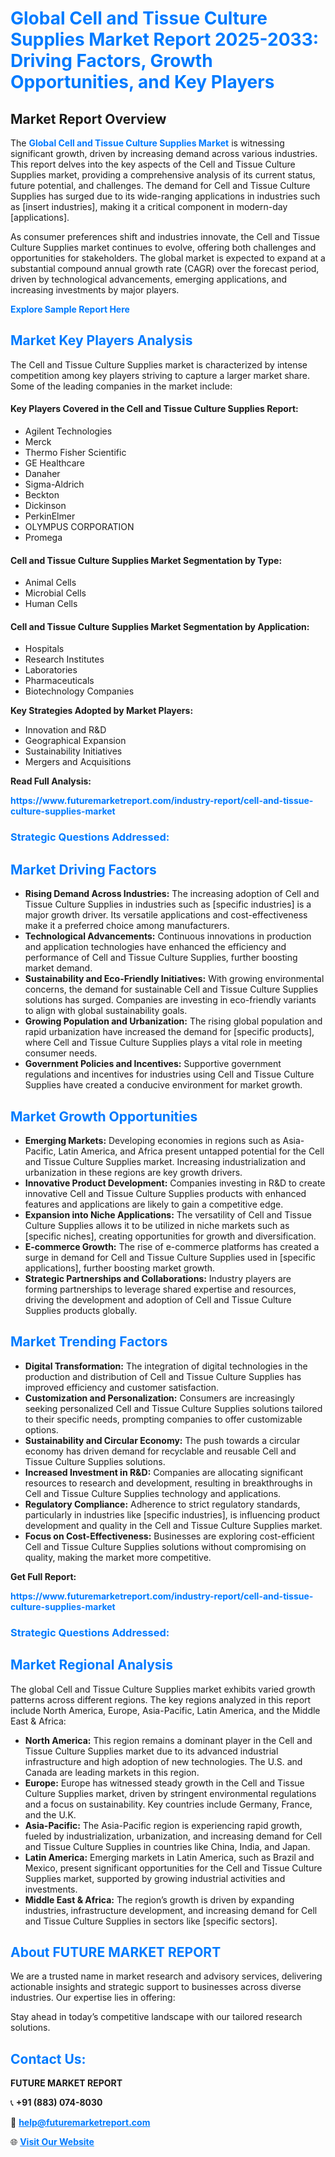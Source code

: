 <h1 style="color: #007BFF;">Global Cell and Tissue Culture Supplies Market Report 2025-2033: Driving Factors, Growth Opportunities, and Key Players</h1>

<section id="overview">
<h2>Market Report Overview</h2>
<p>The <a href="https://www.futuremarketreport.com/industry-report/cell-and-tissue-culture-supplies-market" style="color: #007BFF; text-decoration: none;"><strong>Global Cell and Tissue Culture Supplies Market</strong></a> is witnessing significant growth, driven by increasing demand across various industries. This report delves into the key aspects of the Cell and Tissue Culture Supplies market, providing a comprehensive analysis of its current status, future potential, and challenges. The demand for Cell and Tissue Culture Supplies has surged due to its wide-ranging applications in industries such as [insert industries], making it a critical component in modern-day [applications].</p>
<p>As consumer preferences shift and industries innovate, the Cell and Tissue Culture Supplies market continues to evolve, offering both challenges and opportunities for stakeholders. The global market is expected to expand at a substantial compound annual growth rate (CAGR) over the forecast period, driven by technological advancements, emerging applications, and increasing investments by major players.</p>
</section>

<section id="overview">
<p><a href="https://www.futuremarketreport.com/request-sample/reportId=34124" style="color: #007BFF; text-decoration: none;"><strong>Explore Sample Report Here</strong></a></p>
</section>

<section id="key-players">
<h2 style="color: #007BFF;">Market Key Players Analysis</h2>
<p>The Cell and Tissue Culture Supplies market is characterized by intense competition among key players striving to capture a larger market share. Some of the leading companies in the market include:</p>
<h4>Key Players Covered in the Cell and Tissue Culture Supplies Report:</h4>
<ul><li>Agilent Technologies</li><li>Merck</li><li>Thermo Fisher Scientific</li><li>GE Healthcare</li><li>Danaher</li><li>Sigma-Aldrich</li><li>Beckton</li><li>Dickinson</li><li>PerkinElmer</li><li>OLYMPUS CORPORATION</li><li>Promega</li></ul>
<h4>Cell and Tissue Culture Supplies Market Segmentation by Type:</h4>
<ul><li>Animal Cells</li><li>Microbial Cells</li><li>Human Cells</li></ul>

<h4>Cell and Tissue Culture Supplies Market Segmentation by Application:</h4>
<ul><li>Hospitals</li><li>Research Institutes</li><li>Laboratories</li><li>Pharmaceuticals</li><li>Biotechnology Companies</li></ul>
<p><strong>Key Strategies Adopted by Market Players:</strong></p>
<ul>
<li>Innovation and R&D</li>
<li>Geographical Expansion</li>
<li>Sustainability Initiatives</li>
<li>Mergers and Acquisitions</li>
</ul>
</section>

<section>
<p><strong>Read Full Analysis: </strong></p><a href="https://www.futuremarketreport.com/industry-report/cell-and-tissue-culture-supplies-market" style="color: #007BFF; text-decoration: none;"><strong>https://www.futuremarketreport.com/industry-report/cell-and-tissue-culture-supplies-market</strong></a>
<h3 style="color: #007BFF;">Strategic Questions Addressed:</h3>
</section>

<section id="driving-factors">
<h2 style="color: #007BFF;">Market Driving Factors</h2>
<ul>
<li><strong>Rising Demand Across Industries:</strong> The increasing adoption of Cell and Tissue Culture Supplies in industries such as [specific industries] is a major growth driver. Its versatile applications and cost-effectiveness make it a preferred choice among manufacturers.</li>
<li><strong>Technological Advancements:</strong> Continuous innovations in production and application technologies have enhanced the efficiency and performance of Cell and Tissue Culture Supplies, further boosting market demand.</li>
<li><strong>Sustainability and Eco-Friendly Initiatives:</strong> With growing environmental concerns, the demand for sustainable Cell and Tissue Culture Supplies solutions has surged. Companies are investing in eco-friendly variants to align with global sustainability goals.</li>
<li><strong>Growing Population and Urbanization:</strong> The rising global population and rapid urbanization have increased the demand for [specific products], where Cell and Tissue Culture Supplies plays a vital role in meeting consumer needs.</li>
<li><strong>Government Policies and Incentives:</strong> Supportive government regulations and incentives for industries using Cell and Tissue Culture Supplies have created a conducive environment for market growth.</li>
</ul>
</section>

<section id="growth-opportunities">
<h2 style="color: #007BFF;">Market Growth Opportunities</h2>
<ul>
<li><strong>Emerging Markets:</strong> Developing economies in regions such as Asia-Pacific, Latin America, and Africa present untapped potential for the Cell and Tissue Culture Supplies market. Increasing industrialization and urbanization in these regions are key growth drivers.</li>
<li><strong>Innovative Product Development:</strong> Companies investing in R&D to create innovative Cell and Tissue Culture Supplies products with enhanced features and applications are likely to gain a competitive edge.</li>
<li><strong>Expansion into Niche Applications:</strong> The versatility of Cell and Tissue Culture Supplies allows it to be utilized in niche markets such as [specific niches], creating opportunities for growth and diversification.</li>
<li><strong>E-commerce Growth:</strong> The rise of e-commerce platforms has created a surge in demand for Cell and Tissue Culture Supplies used in [specific applications], further boosting market growth.</li>
<li><strong>Strategic Partnerships and Collaborations:</strong> Industry players are forming partnerships to leverage shared expertise and resources, driving the development and adoption of Cell and Tissue Culture Supplies products globally.</li>
</ul>
</section>

<section id="trending-factors">
<h2 style="color: #007BFF;">Market Trending Factors</h2>
<ul>
<li><strong>Digital Transformation:</strong> The integration of digital technologies in the production and distribution of Cell and Tissue Culture Supplies has improved efficiency and customer satisfaction.</li>
<li><strong>Customization and Personalization:</strong> Consumers are increasingly seeking personalized Cell and Tissue Culture Supplies solutions tailored to their specific needs, prompting companies to offer customizable options.</li>
<li><strong>Sustainability and Circular Economy:</strong> The push towards a circular economy has driven demand for recyclable and reusable Cell and Tissue Culture Supplies solutions.</li>
<li><strong>Increased Investment in R&D:</strong> Companies are allocating significant resources to research and development, resulting in breakthroughs in Cell and Tissue Culture Supplies technology and applications.</li>
<li><strong>Regulatory Compliance:</strong> Adherence to strict regulatory standards, particularly in industries like [specific industries], is influencing product development and quality in the Cell and Tissue Culture Supplies market.</li>
<li><strong>Focus on Cost-Effectiveness:</strong> Businesses are exploring cost-efficient Cell and Tissue Culture Supplies solutions without compromising on quality, making the market more competitive.</li>
</ul>
</section>

<section>
<p><strong>Get Full Report: </strong></p><a href="https://www.futuremarketreport.com/industry-report/cell-and-tissue-culture-supplies-market" style="color: #007BFF; text-decoration: none;"><strong>https://www.futuremarketreport.com/industry-report/cell-and-tissue-culture-supplies-market</strong></a>
<h3 style="color: #007BFF;">Strategic Questions Addressed:</h3>
</section>


<section id="regional-analysis">
<h2 style="color: #007BFF;">Market Regional Analysis</h2>
<p>The global Cell and Tissue Culture Supplies market exhibits varied growth patterns across different regions. The key regions analyzed in this report include North America, Europe, Asia-Pacific, Latin America, and the Middle East & Africa:</p>
<ul>
<li><strong>North America:</strong> This region remains a dominant player in the Cell and Tissue Culture Supplies market due to its advanced industrial infrastructure and high adoption of new technologies. The U.S. and Canada are leading markets in this region.</li>
<li><strong>Europe:</strong> Europe has witnessed steady growth in the Cell and Tissue Culture Supplies market, driven by stringent environmental regulations and a focus on sustainability. Key countries include Germany, France, and the U.K.</li>
<li><strong>Asia-Pacific:</strong> The Asia-Pacific region is experiencing rapid growth, fueled by industrialization, urbanization, and increasing demand for Cell and Tissue Culture Supplies in countries like China, India, and Japan.</li>
<li><strong>Latin America:</strong> Emerging markets in Latin America, such as Brazil and Mexico, present significant opportunities for the Cell and Tissue Culture Supplies market, supported by growing industrial activities and investments.</li>
<li><strong>Middle East & Africa:</strong> The region’s growth is driven by expanding industries, infrastructure development, and increasing demand for Cell and Tissue Culture Supplies in sectors like [specific sectors].</li>
</ul>
</section>

<footer>
<h2 style="color: #007BFF;">About FUTURE MARKET REPORT</h2>
<p>We are a trusted name in market research and advisory services, delivering actionable insights and strategic support to businesses across diverse industries. Our expertise lies in offering:</p>

<p>Stay ahead in today’s competitive landscape with our tailored research solutions.</p>

<h2 style="color: #007BFF;">Contact Us:</h2>
<p><strong>FUTURE MARKET REPORT</strong></p>
<p>📞 <strong>+91 (883) 074-8030</strong></p>
<p>📧 <strong><a href="mailto:help@futuremarketreport.com" style="color: #007BFF;">help@futuremarketreport.com</a></strong></p>
<p>🌐 <strong><a href="https://www.futuremarketreport.com/" style="color: #007BFF;">Visit Our Website</a></strong></p>
</footer>